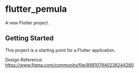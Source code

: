 # flutter_pemula

A new Flutter project.

## Getting Started

This project is a starting point for a Flutter application.

Design Reference: https://www.figma.com/community/file/898107940238244280 
